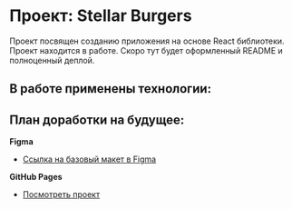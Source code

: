 # Проект: Stellar Burgers
Проект посвящен созданию приложения на основе React библиотеки.
Проект находится в работе. Скоро тут будет оформленный README и полноценный деплой.

## В работе применены технологии:

 ## План доработки на будущее:


**Figma**
* [Ссылка на базовый макет в Figma](https://www.figma.com/file/tLatiSwpQmOsE3nSReMmqN/React_Bootcamp_Проектные-задачи_external_link?node-id=0%3A1)

**GitHub Pages**
* [Посмотреть проект](https:)
